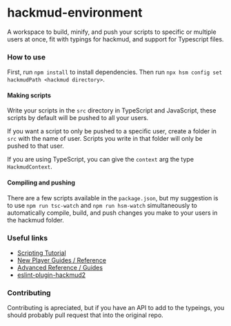 # hackmud-environment
A workspace to build, minify, and push your scripts to specific or multiple users at once, fit with typings for hackmud, and support for Typescript files.

### How to use
First, run `npm install` to install dependencies.
Then run `npx hsm config set hackmudPath <hackmud directory>`.

#### Making scripts
Write your scripts in the `src` directory in TypeScript and JavaScript, these scripts by default will be pushed to all your users.

If you want a script to only be pushed to a specific user, create a folder in `src` with the name of user.
Scripts you write in that folder will only be pushed to that user.

If you are using TypeScript, you can give the `context` arg the type `HackmudContext`.

<!-- #### Autocomplete
You can set the autocomplete string either by a comment after the function header:
```ts
function (context: HackmudContext, args) { // example:true
```

Or by adding an `@autocomplete` comment above the function call:
```ts
// @autocomplete example:true
function (context: HackmudContext, args) {
``` -->

#### Compiling and pushing
There are a few scripts available in the `package.json`, but my suggestion is to use `npm run tsc-watch` and `npm run hsm-watch` simultaneously to automatically compile, build, and push changes you make to your users in the hackmud folder.

### Useful links
- [Scripting Tutorial](https://docs.google.com/document/d/1cNms-T_KSFy0F5j1xHXrUZEGd7AM49QEork3KlpGqkc/edit#)
- [New Player Guides / Reference](https://hackmud.com/forums/new_players/new_player_guides___reference)
- [Advanced Reference / Guides](https://hackmud.com/forums/general_discussion/reference___guides)
- [eslint-plugin-hackmud2](https://www.npmjs.com/package/eslint-plugin-hackmud2)

### Contributing
Contributing is apreciated, but if you have an API to add to the typeings, you should probably pull request that into the original repo.
